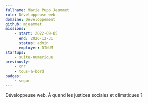 ```yaml
---
fullname: Marie Pupo Jeammet
role: Développeuse web
domaine: Développement
github: mjeammet
missions:
    - start: 2022-09-05
      end: 2026-12-31
      status: admin
      employer: DINUM
startups:
    - suite-numerique
previously:
    - cnr
    - tous-a-bord
badges:
    - segur
---
```


Développeuse web. À quand les justices sociales et climatiques ?
